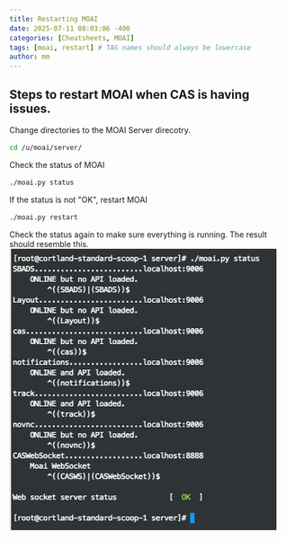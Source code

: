 ```yaml
---
title: Restarting MOAI
date: 2025-07-11 08:03:06 -400
categories: [Cheatsheets, MOAI]
tags: [moai, restart] # TAG names should always be lowercase
author: mm
---
```

## Steps to restart MOAI when CAS is having issues.

Change directories to the MOAI Server direcotry.
```bash
cd /u/moai/server/
```

Check the status of MOAI
```bash
./moai.py status
```

If the status is not "OK", restart MOAI
```bash
./moai.py restart
```

Check the status again to make sure everything is running. The result should resemble this.
![MOAI Status](/images/moai/MOAI-status.png)